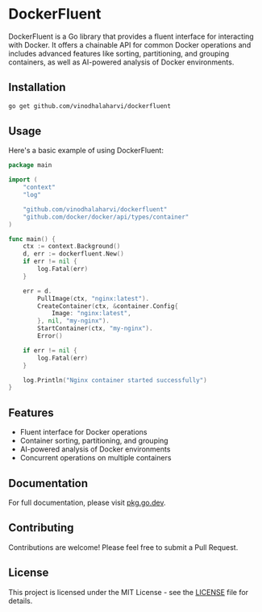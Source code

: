 # DockerFluent

DockerFluent is a Go library that provides a fluent interface for interacting with Docker. It offers a chainable API for
common Docker operations and includes advanced features like sorting, partitioning, and grouping containers, as well as
AI-powered analysis of Docker environments.

## Installation

```bash
go get github.com/vinodhalaharvi/dockerfluent
```

## Usage

Here's a basic example of using DockerFluent:

```go
package main

import (
	"context"
	"log"

	"github.com/vinodhalaharvi/dockerfluent"
	"github.com/docker/docker/api/types/container"
)

func main() {
	ctx := context.Background()
	d, err := dockerfluent.New()
	if err != nil {
		log.Fatal(err)
	}

	err = d.
		PullImage(ctx, "nginx:latest").
		CreateContainer(ctx, &container.Config{
			Image: "nginx:latest",
		}, nil, "my-nginx").
		StartContainer(ctx, "my-nginx").
		Error()

	if err != nil {
		log.Fatal(err)
	}

	log.Println("Nginx container started successfully")
}
```

## Features

- Fluent interface for Docker operations
- Container sorting, partitioning, and grouping
- AI-powered analysis of Docker environments
- Concurrent operations on multiple containers

## Documentation

For full documentation, please visit [pkg.go.dev](https://pkg.go.dev/github.com/vinodhalaharvi/dockerfluent).

## Contributing

Contributions are welcome! Please feel free to submit a Pull Request.

## License

This project is licensed under the MIT License - see the [LICENSE](LICENSE) file for details.
